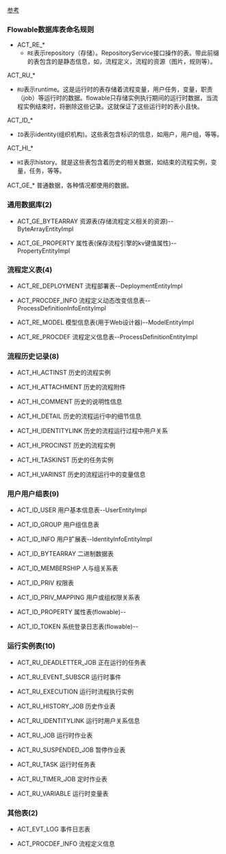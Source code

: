 [参考](https://blog.51cto.com/u_14318784/3240951)

### Flowable数据库表命名规则

* ACT_RE_* 
    * `RE`表示repository（存储）。RepositoryService接口操作的表。带此前缀的表包含的是静态信息，如，流程定义，流程的资源（图片，规则等）。

ACT_RU_* 
   * `RU`表示runtime。这是运行时的表存储着流程变量，用户任务，变量，职责（job）等运行时的数据。flowable只存储实例执行期间的运行时数据，当流程实例结束时，将删除这些记录。这就保证了这些运行时的表小且快。

ACT_ID_* 
   * `ID`表示identity(组织机构)。这些表包含标识的信息，如用户，用户组，等等。

ACT_HI_* 
   * `HI`表示history。就是这些表包含着历史的相关数据，如结束的流程实例，变量，任务，等等。

ACT_GE_* 
     普通数据，各种情况都使用的数据。

### 通用数据库(2)

* ACT_GE_BYTEARRAY 资源表(存储流程定义相关的资源)--ByteArrayEntityImpl

* ACT_GE_PROPERTY  属性表(保存流程引擎的kv键值属性)--PropertyEntityImpl

### 流程定义表(4)

* ACT_RE_DEPLOYMENT 流程部署表--DeploymentEntityImpl

* ACT_PROCDEF_INFO 流程定义动态改变信息表--ProcessDefinitionInfoEntityImpl

* ACT_RE_MODEL 模型信息表(用于Web设计器)--ModelEntityImpl

* ACT_RE_PROCDEF  流程定义信息表--ProcessDefinitionEntityImpl

### 流程历史记录(8)

* ACT_HI_ACTINST  历史的流程实例

* ACT_HI_ATTACHMENT 历史的流程附件

* ACT_HI_COMMENT  历史的说明性信息

* ACT_HI_DETAIL 历史的流程运行中的细节信息

* ACT_HI_IDENTITYLINK 历史的流程运行过程中用户关系

* ACT_HI_PROCINST  历史的流程实例

* ACT_HI_TASKINST  历史的任务实例

* ACT_HI_VARINST  历史的流程运行中的变量信息

### 用户用户组表(9)

* ACT_ID_USER  用户基本信息表--UserEntityImpl

* ACT_ID_GROUP 用户组信息表

* ACT_ID_INFO  用户扩展表--IdentityInfoEntityImpl

* ACT_ID_BYTEARRAY 二进制数据表

* ACT_ID_MEMBERSHIP 人与组关系表

* ACT_ID_PRIV  权限表

* ACT_ID_PRIV_MAPPING 用户或组权限关系表

* ACT_ID_PROPERTY  属性表(flowable)--

* ACT_ID_TOKEN 系统登录日志表(flowable)--


### 运行实例表(10)

* ACT_RU_DEADLETTER_JOB  正在运行的任务表

* ACT_RU_EVENT_SUBSCR 运行时事件

* ACT_RU_EXECUTION 运行时流程执行实例

* ACT_RU_HISTORY_JOB  历史作业表

* ACT_RU_IDENTITYLINK 运行时用户关系信息

* ACT_RU_JOB 运行时作业表

* ACT_RU_SUSPENDED_JOB 暂停作业表

* ACT_RU_TASK  运行时任务表

* ACT_RU_TIMER_JOB 定时作业表

* ACT_RU_VARIABLE  运行时变量表

### 其他表(2)

* ACT_EVT_LOG  事件日志表

* ACT_PROCDEF_INFO 流程定义信息